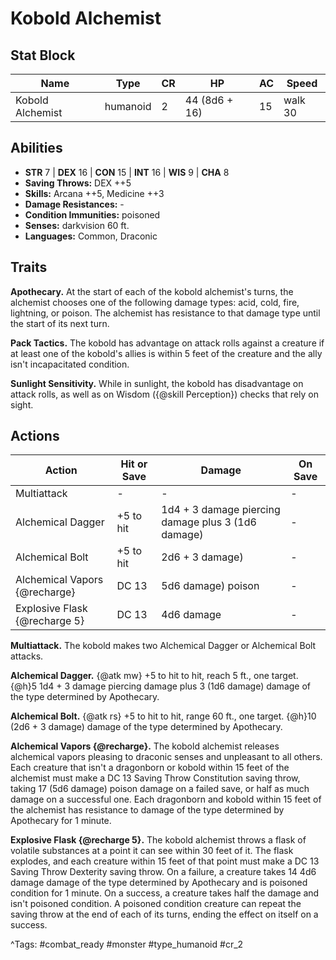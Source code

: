 # Kobold Alchemist

## Stat Block

| Name | Type | CR | HP | AC | Speed |
|------|------|----|----|----|-------|
| Kobold Alchemist | humanoid | 2 | 44 (8d6 + 16) | 15 | walk 30 |

## Abilities

- **STR** 7 | **DEX** 16 | **CON** 15 | **INT** 16 | **WIS** 9 | **CHA** 8
- **Saving Throws:** DEX ++5  
- **Skills:** Arcana ++5, Medicine ++3  
- **Damage Resistances:** -  
- **Condition Immunities:** poisoned  
- **Senses:** darkvision 60 ft.  
- **Languages:** Common, Draconic

## Traits

**Apothecary.** At the start of each of the kobold alchemist's turns, the alchemist chooses one of the following damage types: acid, cold, fire, lightning, or poison. The alchemist has resistance to that damage type until the start of its next turn.

**Pack Tactics.** The kobold has advantage on attack rolls against a creature if at least one of the kobold's allies is within 5 feet of the creature and the ally isn't incapacitated condition.

**Sunlight Sensitivity.** While in sunlight, the kobold has disadvantage on attack rolls, as well as on Wisdom ({@skill Perception}) checks that rely on sight.


## Actions

| Action | Hit or Save | Damage | On Save |
|--------|--------------|--------|----------|
| Multiattack | - | - | - |
| Alchemical Dagger | +5 to hit | 1d4 + 3 damage piercing damage plus 3 (1d6 damage) | - |
| Alchemical Bolt | +5 to hit | 2d6 + 3 damage) | - |
| Alchemical Vapors {@recharge} | DC 13 | 5d6 damage) poison | - |
| Explosive Flask {@recharge 5} | DC 13 | 4d6 damage | - |

**Multiattack.** The kobold makes two Alchemical Dagger or Alchemical Bolt attacks.

**Alchemical Dagger.** {@atk mw} +5 to hit to hit, reach 5 ft., one target. {@h}5 1d4 + 3 damage piercing damage plus 3 (1d6 damage) damage of the type determined by Apothecary.

**Alchemical Bolt.** {@atk rs} +5 to hit to hit, range 60 ft., one target. {@h}10 (2d6 + 3 damage) damage of the type determined by Apothecary.

**Alchemical Vapors {@recharge}.** The kobold alchemist releases alchemical vapors pleasing to draconic senses and unpleasant to all others. Each creature that isn't a dragonborn or kobold within 15 feet of the alchemist must make a DC 13 Saving Throw Constitution saving throw, taking 17 (5d6 damage) poison damage on a failed save, or half as much damage on a successful one. Each dragonborn and kobold within 15 feet of the alchemist has resistance to damage of the type determined by Apothecary for 1 minute.

**Explosive Flask {@recharge 5}.** The kobold alchemist throws a flask of volatile substances at a point it can see within 30 feet of it. The flask explodes, and each creature within 15 feet of that point must make a DC 13 Saving Throw Dexterity saving throw. On a failure, a creature takes 14 4d6 damage damage of the type determined by Apothecary and is poisoned condition for 1 minute. On a success, a creature takes half the damage and isn't poisoned condition. A poisoned condition creature can repeat the saving throw at the end of each of its turns, ending the effect on itself on a success.


^Tags: #combat_ready #monster #type_humanoid #cr_2